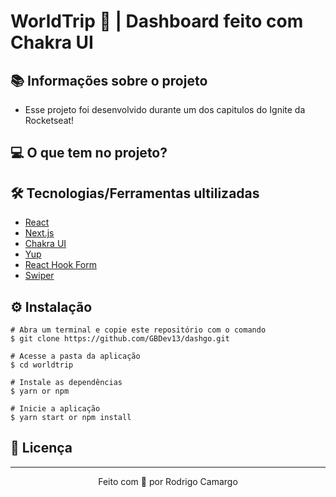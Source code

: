 # WorldTrip 💜 | Dashboard feito com Chakra UI


## 📚 Informações sobre o projeto

* Esse projeto foi desenvolvido durante um dos capitulos do Ignite da Rocketseat! 



## 💻 O que tem no projeto?


## 🛠️ Tecnologias/Ferramentas ultilizadas

* [React](https://pt-br.reactjs.org/E)
* [Next.js](https://nextjs.org/)
* [Chakra UI](https://chakra-ui.com/)
* [Yup](https://github.com/jquense/yup)
* [React Hook Form](https://react-hook-form.com/)
* [Swiper](https://swiperjs.com/react)




## ⚙️ Instalação
```
# Abra um terminal e copie este repositório com o comando
$ git clone https://github.com/GBDev13/dashgo.git
```

```
# Acesse a pasta da aplicação
$ cd worldtrip

# Instale as dependências
$ yarn or npm

# Inicie a aplicação
$ yarn start or npm install

```


## 📝 Licença


---

<p align="center">Feito com 💙 por Rodrigo Camargo</p>


